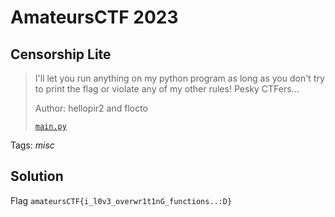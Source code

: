 # AmateursCTF 2023

## Censorship Lite

> I'll let you run anything on my python program as long as you don't try to print the flag or violate any of my other rules! Pesky CTFers...
>
>  Author: hellopir2 and flocto
>
> [`main.py`](main.py)

Tags: _misc_

## Solution

Flag `amateursCTF{i_l0v3_overwr1t1nG_functions..:D}`